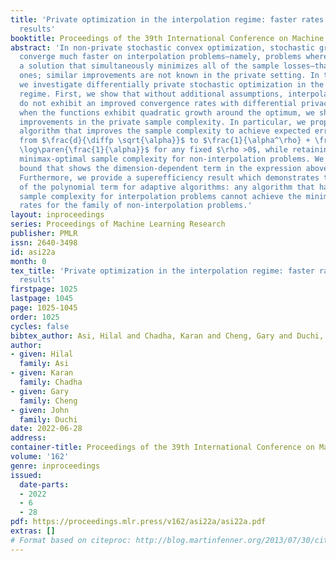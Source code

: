 ```yaml
---
title: 'Private optimization in the interpolation regime: faster rates and hardness
  results'
booktitle: Proceedings of the 39th International Conference on Machine Learning
abstract: 'In non-private stochastic convex optimization, stochastic gradient methods
  converge much faster on interpolation problems—namely, problems where there exists
  a solution that simultaneously minimizes all of the sample losses—than on non-interpolating
  ones; similar improvements are not known in the private setting. In this paper,
  we investigate differentially private stochastic optimization in the interpolation
  regime. First, we show that without additional assumptions, interpolation problems
  do not exhibit an improved convergence rates with differential privacy. However,
  when the functions exhibit quadratic growth around the optimum, we show (near) exponential
  improvements in the private sample complexity. In particular, we propose an adaptive
  algorithm that improves the sample complexity to achieve expected error $\alpha$
  from $\frac{d}{\diffp \sqrt{\alpha}}$ to $\frac{1}{\alpha^\rho} + \frac{d}{\diffp}
  \log\paren{\frac{1}{\alpha}}$ for any fixed $\rho >0$, while retaining the standard
  minimax-optimal sample complexity for non-interpolation problems. We prove a lower
  bound that shows the dimension-dependent term in the expression above is tight.
  Furthermore, we provide a superefficiency result which demonstrates the necessity
  of the polynomial term for adaptive algorithms: any algorithm that has a polylogarithmic
  sample complexity for interpolation problems cannot achieve the minimax-optimal
  rates for the family of non-interpolation problems.'
layout: inproceedings
series: Proceedings of Machine Learning Research
publisher: PMLR
issn: 2640-3498
id: asi22a
month: 0
tex_title: 'Private optimization in the interpolation regime: faster rates and hardness
  results'
firstpage: 1025
lastpage: 1045
page: 1025-1045
order: 1025
cycles: false
bibtex_author: Asi, Hilal and Chadha, Karan and Cheng, Gary and Duchi, John
author:
- given: Hilal
  family: Asi
- given: Karan
  family: Chadha
- given: Gary
  family: Cheng
- given: John
  family: Duchi
date: 2022-06-28
address:
container-title: Proceedings of the 39th International Conference on Machine Learning
volume: '162'
genre: inproceedings
issued:
  date-parts:
  - 2022
  - 6
  - 28
pdf: https://proceedings.mlr.press/v162/asi22a/asi22a.pdf
extras: []
# Format based on citeproc: http://blog.martinfenner.org/2013/07/30/citeproc-yaml-for-bibliographies/
---
```

